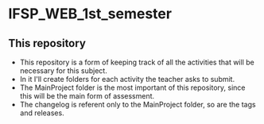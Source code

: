 # IFSP_WEB_1st_semester

## This repository

- This repository is a form of keeping track of all the activities that will be necessary for this subject.
- In it I'll create folders for each activity the teacher asks to submit.
- The MainProject folder is the most important of this repository, since this will be the main form of assessment.
- The changelog is referent only to the MainProject folder, so are the tags and releases. 
